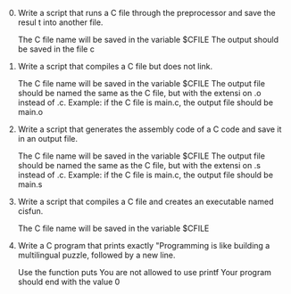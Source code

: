 0. Write a script that runs a C file through the preprocessor and save the resul   t into another file.

    The C file name will be saved in the variable $CFILE
    The output should be saved in the file c

1. Write a script that compiles a C file but does not link.

    The C file name will be saved in the variable $CFILE
    The output file should be named the same as the C file, but with the extensi    on .o instead of .c.
        Example: if the C file is main.c, the output file should be main.o

2. Write a script that generates the assembly code of a C code and save it in an output file.

    The C file name will be saved in the variable $CFILE
    The output file should be named the same as the C file, but with the extensi    on .s instead of .c.
    Example: if the C file is main.c, the output file should be main.s

3. Write a script that compiles a C file and creates an executable named cisfun.

    The C file name will be saved in the variable $CFILE

4. Write a C program that prints exactly "Programming is like building a multilingual puzzle, followed by a new line.

    Use the function puts
    You are not allowed to use printf
    Your program should end with the value 0


